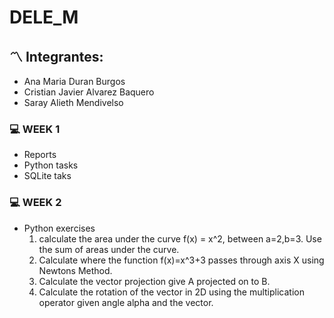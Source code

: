 # DELE_M
## 〽️ Integrantes:

- Ana Maria Duran Burgos
- Cristian Javier Alvarez Baquero
- Saray Alieth Mendivelso

### 💻 WEEK 1

- Reports
- Python tasks
- SQLite taks

### 💻 WEEK 2
- Python exercises
  1. calculate the area under the curve f(x) = x^2, between a=2,b=3. Use the sum of areas under the curve.​
  2. Calculate where the function f(x)=x^3+3 passes through axis X using Newtons Method​.
  3. Calculate the vector projection give A projected on to B​.
  4. Calculate the rotation of the vector in 2D using the multiplication operator given angle alpha and the vector.
